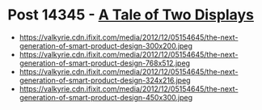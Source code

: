 # Post 14345 - [A Tale of Two Displays](https://www.ifixit.com/News/14345/a-tale-of-two-displays)

- https://valkyrie.cdn.ifixit.com/media/2012/12/05154645/the-next-generation-of-smart-product-design-300x200.jpeg
- https://valkyrie.cdn.ifixit.com/media/2012/12/05154645/the-next-generation-of-smart-product-design-768x512.jpeg
- https://valkyrie.cdn.ifixit.com/media/2012/12/05154645/the-next-generation-of-smart-product-design-324x216.jpeg
- https://valkyrie.cdn.ifixit.com/media/2012/12/05154645/the-next-generation-of-smart-product-design-450x300.jpeg
